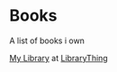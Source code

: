 # Books

A list of books i own

<div id="w5a83f1639232981816641d2f700fc9ad"></div><script type="text/javascript" charset="UTF-8" src="https://www.librarything.com/widget_get.php?userid=0xfab1&theID=w5a83f1639232981816641d2f700fc9ad"></script><noscript><a href="http://www.librarything.com/profile/0xfab1">My Library</a> at <a href="http://www.librarything.com">LibraryThing</a></noscript>
